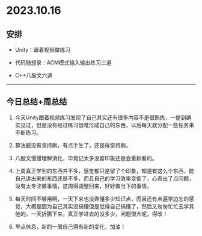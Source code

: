 # 2023.10.16

## 安排

- Unity：跟着视频做练习

- 代码随想录：ACM模式输入输出练习三道

- C++八股文六道

---

## 今日总结+周总结

1. 今天Unity跟着视频练习发现了自己其实还有很多内容不是很熟练，一提到确实见过，但是没有经过练习很难形成自己的东西，以后每天就分配一些任务来不断练习。

2. 算法题没有坚持刷，有点手生了，还是得坚持刷。

3. 八股文慢慢理解消化，毕竟记太多没留印象还是会重新看的。

4. 上周真正学到的东西并不多，感觉都只是留了个印象，知道有这么个东西，能自己讲出来的东西还是不多，而且自己的学习效率变低了，心态出了点问题，没有太专注做事情，这周得调整回来，好好做当下的事情。

5. 每天时间不够用啊，一天下来也没弄懂多少知识点，而且还有点遍学边忘的感觉，大概是因为自己其实没搞懂但是觉得自己搞懂了，然后又匆匆忙忙去学其他的，一天折腾下来，真正学进去的没多少，问题很大呢，得改！

6. 早点休息，新的一周自己得有新的变化，加油！
